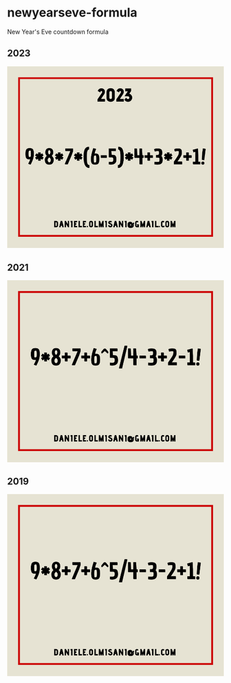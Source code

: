 # newyearseve-formula

New Year's Eve countdown formula

## 2023

![2023](2023.png)

## 2021

![2021](2021.png)

## 2019

![2019](2019.png)
